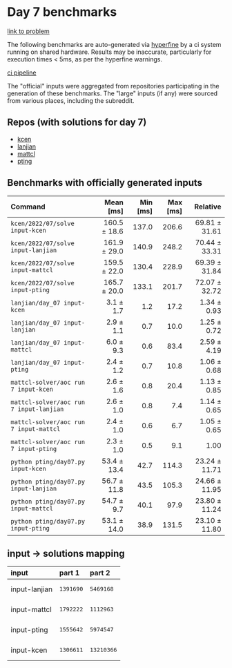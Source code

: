 # Day 7 benchmarks

[link to problem](http://adventofcode.com/2022/day/7)

The following benchmarks are auto-generated via [hyperfine](https://github.com/sharkdp/hyperfine) by a ci system running on shared hardware. Results may be inaccurate, particularly for execution times < 5ms, as per the hyperfine warnings.

[ci pipeline](http://ci.papercode.net:8080/teams/aoc2022/pipelines/aoc-compare-2022)

The "official" inputs were aggregated from repositories participating in the generation of these benchmarks. The "large" inputs (if any) were sourced from various places, including the subreddit.

## Repos (with solutions for day 7)


- [kcen](https://github.com/kcen/AdventOfCode)
- [lanjian](https://github.com/LanJian/aoc-2022)
- [mattcl](https://github.com/mattcl/aoc2022)
- [pting](https://github.com/pting/aoc2022)

## Benchmarks with officially generated inputs
| Command | Mean [ms] | Min [ms] | Max [ms] | Relative |
|:---|---:|---:|---:|---:|
| `kcen/2022/07/solve input-kcen` | 160.5 ± 18.6 | 137.0 | 206.6 | 69.81 ± 31.61 |
| `kcen/2022/07/solve input-lanjian` | 161.9 ± 29.0 | 140.9 | 248.2 | 70.44 ± 33.31 |
| `kcen/2022/07/solve input-mattcl` | 159.5 ± 22.0 | 130.4 | 228.9 | 69.39 ± 31.84 |
| `kcen/2022/07/solve input-pting` | 165.7 ± 20.0 | 133.1 | 201.7 | 72.07 ± 32.72 |
| `lanjian/day_07 input-kcen` | 3.1 ± 1.7 | 1.2 | 17.2 | 1.34 ± 0.93 |
| `lanjian/day_07 input-lanjian` | 2.9 ± 1.1 | 0.7 | 10.0 | 1.25 ± 0.72 |
| `lanjian/day_07 input-mattcl` | 6.0 ± 9.3 | 0.6 | 83.4 | 2.59 ± 4.19 |
| `lanjian/day_07 input-pting` | 2.4 ± 1.2 | 0.7 | 10.8 | 1.06 ± 0.68 |
| `mattcl-solver/aoc run 7 input-kcen` | 2.6 ± 1.6 | 0.8 | 20.4 | 1.13 ± 0.85 |
| `mattcl-solver/aoc run 7 input-lanjian` | 2.6 ± 1.0 | 0.8 | 7.4 | 1.14 ± 0.65 |
| `mattcl-solver/aoc run 7 input-mattcl` | 2.4 ± 1.0 | 0.6 | 6.7 | 1.05 ± 0.65 |
| `mattcl-solver/aoc run 7 input-pting` | 2.3 ± 1.0 | 0.5 | 9.1 | 1.00 |
| `python pting/day07.py input-kcen` | 53.4 ± 13.4 | 42.7 | 114.3 | 23.24 ± 11.71 |
| `python pting/day07.py input-lanjian` | 56.7 ± 11.8 | 43.5 | 105.3 | 24.66 ± 11.95 |
| `python pting/day07.py input-mattcl` | 54.7 ± 9.7 | 40.1 | 97.9 | 23.80 ± 11.24 |
| `python pting/day07.py input-pting` | 53.1 ± 14.0 | 38.9 | 131.5 | 23.10 ± 11.80 |

## input -> solutions mapping
|input|part 1|part 2|
|:---|:---|:---|
|input-lanjian|<pre>1391690</pre>|<pre>5469168</pre>|
|input-mattcl|<pre>1792222</pre>|<pre>1112963</pre>|
|input-pting|<pre>1555642</pre>|<pre>5974547</pre>|
|input-kcen|<pre>1306611</pre>|<pre>13210366</pre>|

